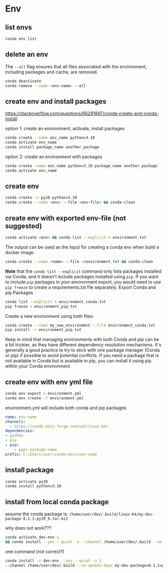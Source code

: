 # Env

## list envs
```sh
conda env list
```

## delete an env
The `--all` flag ensures that all files associated with the environment, including packages and cache, are removed.
```sh
conda deactivate
conda remove --name <env-name> --all
```

## create env and install packages
https://stackoverflow.com/questions/66291897/conda-create-and-conda-install

option 1: create an environment, activate, install packages
```sh
conda create --name env_name python=3.10
conda activate env_name
conda install package_name another_package
```

option 2: create an environment with packages
```sh
conda create -name env_name python=3.10 package_name another_package
conda activate env_name
```

## create env
```sh
conda create -n py10 python=3.10
conda create --name <env> --file <env-file> && conda-clean
```

## create env with exported env-file (not suggested)
```sh
conda activate <env> && conda list --explicit > environment.txt
```
The output can be used as the input <env-file> for creating a conda env when build a docker image.
```sh
conda create --name <name> --file ~/environment.txt && conda-clean
```

**Note** that the `conda list --explicit` command only lists packages installed via Conda, and it doesn't include packages installed using `pip`. 
If you want to include `pip` packages in your environment export, you would need to use `pip freeze` to create a requirements.txt file separately.
Export Conda and pip Packages
```sh
conda list --explicit > environment_conda.txt   
pip freeze > environment_pip.txt
```

Create a new environment using both files:
```sh
conda create --name my_new_environment --file environment_conda.txt
pip install -r environment_pip.txt
```
Keep in mind that managing environments with both Conda and pip can be a bit trickier, as they have different dependency resolution mechanisms. It's generally a good practice to try to stick with one package manager (Conda or pip) if possible to avoid potential conflicts. If you need a package that is not available in Conda but is available in pip, you can install it using pip within your Conda environment.

## create env with env yml file
```sh
conda env export > environment.yml
conda env create -f environment.yml
```
environment.yml will include both conda and pip packages
```yaml
name: env-name
channels:
  - https://conda.mini-forge.com/uat/linux-64/
dependencies:
- python
- pip
- pip:
    - pypi-package-name
prefix: C:\Users\user\conda-envs\env-name
```

## install package
```sh
conda activate py10
conda install python=3.10
```

## install from local conda package
assume the conda package is: `/home/user/dev/.build/linux-64/my-dev-package-0.1.1-py39_0.tar.bz2`

why does not work???
```sh
conda activate dev-env \
&& conda install --yes --quiet -v --channel /home/user/dev/.build --no-update-deps my-dev-package=0.1.1=py39_0
```
one command (not correct?)
```sh
conda install -n dev-env --yes --quiet -v \
--channel /home/user/dev/.build --no-update-deps my-dev-package=0.1.1=py39_0 python=3.9
```
